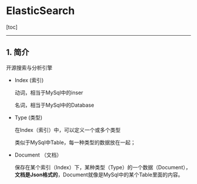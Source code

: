 # ElasticSearch



[toc]

------

## 1. 简介

开源搜索与分析引擎

* Index (索引)

  动词，相当于MySql中的inser

  名词，相当于MySql中的Database

* Type (类型)

  在Index（索引）中，可以定义一个或多个类型

  类似于MySql中Table，每一种类型的数据放在一起；

* Document （文档）

  保存在某个索引（Index）下，某种类型（Type）的一个数据（Document），**文档是Json格式的**，Document就像是MySql中的某个Table里面的内容。

